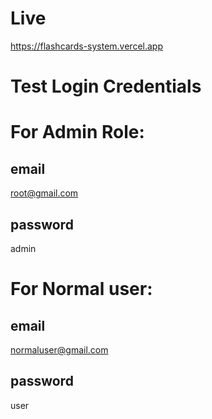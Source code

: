 # Live
https://flashcards-system.vercel.app

# Test Login Credentials
# For Admin Role:
## email
root@gmail.com

## password
admin

# For Normal user:
## email
normaluser@gmail.com

## password
user

